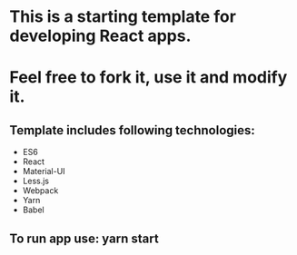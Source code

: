 # This is a starting template for developing React apps.
# Feel free to fork it, use it and modify it.
## Template includes following technologies:
  * ES6
  * React
  * Material-UI
  * Less.js
  * Webpack
  * Yarn
  * Babel

## To run app use: yarn start